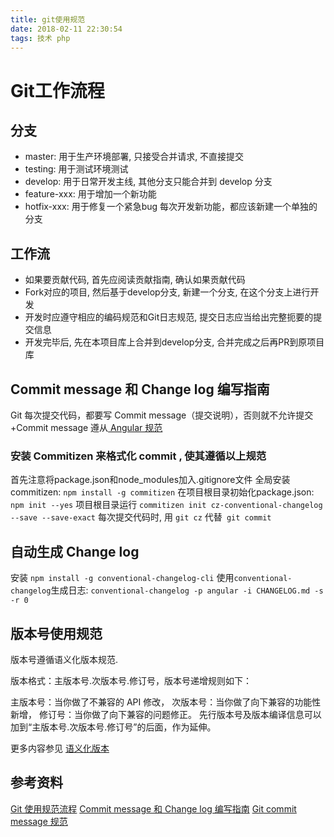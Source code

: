 ```yaml
---
title: git使用规范
date: 2018-02-11 22:30:54
tags: 技术 php
---
```

# Git工作流程

## 分支

- master: 用于生产环境部署, 只接受合并请求, 不直接提交
- testing: 用于测试环境测试
- develop: 用于日常开发主线, 其他分支只能合并到 develop 分支
- feature-xxx: 用于增加一个新功能
- hotfix-xxx: 用于修复一个紧急bug
每次开发新功能，都应该新建一个单独的分支
## 工作流

- 如果要贡献代码, 首先应阅读贡献指南, 确认如果贡献代码
- Fork对应的项目, 然后基于develop分支, 新建一个分支, 在这个分支上进行开发
- 开发时应遵守相应的编码规范和Git日志规范, 提交日志应当给出完整扼要的提交信息
- 开发完毕后, 先在本项目库上合并到develop分支, 合并完成之后再PR到原项目库
## Commit message 和 Change log 编写指南

Git 每次提交代码，都要写 Commit message（提交说明），否则就不允许提交 +Commit message 遵从[ Angular 规范](http://blog.cheenwe.cn/2016-04-18/git-commit-message/)
### 安装 Commitizen 来格式化 commit , 使其遵循以上规范

首先注意将package.json和node_modules加入.gitignore文件
全局安装commitizen: `npm install -g commitizen`
在项目根目录初始化package.json: `npm init --yes`
项目根目录运行 `commitizen init cz-conventional-changelog --save --save-exact`
每次提交代码时, 用 `git cz` 代替` git commit`
<!-- more -->
## 自动生成 Change log

安装 `npm install -g conventional-changelog-cli`
使用`conventional-changelog`生成日志: `conventional-changelog -p angular -i CHANGELOG.md -s -r 0`
## 版本号使用规范

版本号遵循语义化版本规范.

版本格式：主版本号.次版本号.修订号，版本号递增规则如下：

主版本号：当你做了不兼容的 API 修改，
次版本号：当你做了向下兼容的功能性新增，
修订号：当你做了向下兼容的问题修正。
先行版本号及版本编译信息可以加到“主版本号.次版本号.修订号”的后面，作为延伸。

更多内容参见 [语义化版本](http://semver.org/lang/zh-CN/)

## 参考资料

[Git 使用规范流程](http://www.ruanyifeng.com/blog/2015/08/git-use-process.html)
[Commit message 和 Change log 编写指南](http://www.ruanyifeng.com/blog/2016/01/commit_message_change_log.html)
[Git commit message 规范](http://blog.cheenwe.cn/2016-04-18/git-commit-message/)
